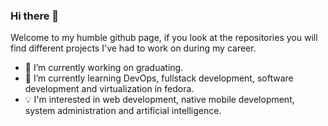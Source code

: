 ### Hi there 👋

Welcome to my humble github page, if you look at the repositories you will find different projects I've had to work on during my career. 

- 🔭 I’m currently working on graduating.
- 🌱 I’m currently learning DevOps, fullstack development, software development and virtualization in fedora.
- 💡 I'm interested in web development, native mobile development, system administration and artificial intelligence.
